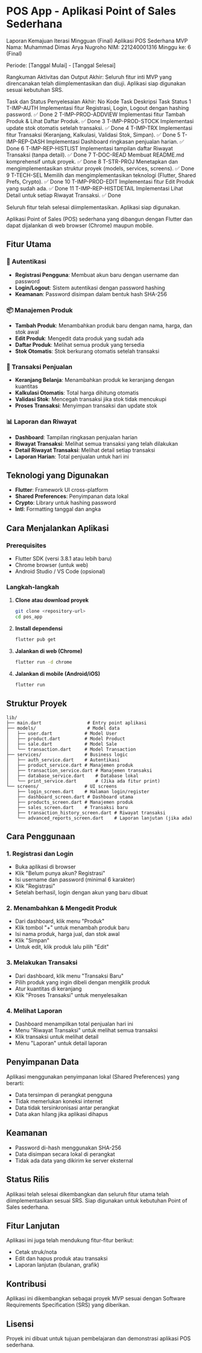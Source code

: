 # POS App - Aplikasi Point of Sales Sederhana
Laporan Kemajuan Iterasi Mingguan (Final)
Aplikasi POS Sederhana MVP
Nama: Muhammad Dimas Arya Nugroho
NIM: 221240001316
Minggu ke: 6 (Final)

Periode: [Tanggal Mulai] - [Tanggal Selesai]

Rangkuman Aktivitas dan Output Akhir:
Seluruh fitur inti MVP yang direncanakan telah diimplementasikan dan diuji. Aplikasi siap digunakan sesuai kebutuhan SRS.

Task dan Status Penyelesaian Akhir:
No	Kode Task	Deskripsi Task	Status
1	T-IMP-AUTH	Implementasi fitur Registrasi, Login, Logout dengan hashing password.	✅ Done
2	T-IMP-PROD-ADDVIEW	Implementasi fitur Tambah Produk & Lihat Daftar Produk.	✅ Done
3	T-IMP-PROD-STOCK	Implementasi update stok otomatis setelah transaksi.	✅ Done
4	T-IMP-TRX	Implementasi fitur Transaksi (Keranjang, Kalkulasi, Validasi Stok, Simpan).	✅ Done
5	T-IMP-REP-DASH	Implementasi Dashboard ringkasan penjualan harian.	✅ Done
6	T-IMP-REP-HISTLIST	Implementasi tampilan daftar Riwayat Transaksi (tanpa detail).	✅ Done
7	T-DOC-READ	Membuat README.md komprehensif untuk proyek.	✅ Done
8	T-STR-PROJ	Menetapkan dan mengimplementasikan struktur proyek (models, services, screens).	✅ Done
9	T-TECH-SEL	Memilih dan mengimplementasikan teknologi (Flutter, Shared Prefs, Crypto).	✅ Done
10	T-IMP-PROD-EDIT	Implementasi fitur Edit Produk yang sudah ada.	✅ Done
11	T-IMP-REP-HISTDETAIL	Implementasi Lihat Detail untuk setiap Riwayat Transaksi.	✅ Done

Seluruh fitur telah selesai diimplementasikan. Aplikasi siap digunakan.

Aplikasi Point of Sales (POS) sederhana yang dibangun dengan Flutter dan dapat dijalankan di web browser (Chrome) maupun mobile.

## Fitur Utama

### 🔐 Autentikasi
- **Registrasi Pengguna**: Membuat akun baru dengan username dan password
- **Login/Logout**: Sistem autentikasi dengan password hashing
- **Keamanan**: Password disimpan dalam bentuk hash SHA-256

### 📦 Manajemen Produk
- **Tambah Produk**: Menambahkan produk baru dengan nama, harga, dan stok awal
- **Edit Produk**: Mengedit data produk yang sudah ada
- **Daftar Produk**: Melihat semua produk yang tersedia
- **Stok Otomatis**: Stok berkurang otomatis setelah transaksi

### 🛒 Transaksi Penjualan
- **Keranjang Belanja**: Menambahkan produk ke keranjang dengan kuantitas
- **Kalkulasi Otomatis**: Total harga dihitung otomatis
- **Validasi Stok**: Mencegah transaksi jika stok tidak mencukupi
- **Proses Transaksi**: Menyimpan transaksi dan update stok

### 📊 Laporan dan Riwayat
- **Dashboard**: Tampilan ringkasan penjualan harian
- **Riwayat Transaksi**: Melihat semua transaksi yang telah dilakukan
- **Detail Riwayat Transaksi**: Melihat detail setiap transaksi
- **Laporan Harian**: Total penjualan untuk hari ini

## Teknologi yang Digunakan

- **Flutter**: Framework UI cross-platform
- **Shared Preferences**: Penyimpanan data lokal
- **Crypto**: Library untuk hashing password
- **Intl**: Formatting tanggal dan angka

## Cara Menjalankan Aplikasi

### Prerequisites
- Flutter SDK (versi 3.8.1 atau lebih baru)
- Chrome browser (untuk web)
- Android Studio / VS Code (opsional)

### Langkah-langkah

1. **Clone atau download proyek**
   ```bash
   git clone <repository-url>
   cd pos_app
   ```

2. **Install dependensi**
   ```bash
   flutter pub get
   ```

3. **Jalankan di web (Chrome)**
   ```bash
   flutter run -d chrome
   ```

4. **Jalankan di mobile (Android/iOS)**
   ```bash
   flutter run
   ```

## Struktur Proyek

```
lib/
├── main.dart                 # Entry point aplikasi
├── models/                   # Model data
│   ├── user.dart            # Model User
│   ├── product.dart         # Model Product
│   ├── sale.dart            # Model Sale
│   └── transaction.dart     # Model Transaction
├── services/                # Business logic
│   ├── auth_service.dart    # Autentikasi
│   ├── product_service.dart # Manajemen produk
│   ├── transaction_service.dart # Manajemen transaksi
│   ├── database_service.dart    # Database lokal
│   └── print_service.dart       # (Jika ada fitur print)
└── screens/                 # UI screens
    ├── login_screen.dart    # Halaman login/register
    ├── dashboard_screen.dart # Dashboard utama
    ├── products_screen.dart # Manajemen produk
    ├── sales_screen.dart    # Transaksi baru
    ├── transaction_history_screen.dart # Riwayat transaksi
    └── advanced_reports_screen.dart    # Laporan lanjutan (jika ada)
```

## Cara Penggunaan

### 1. Registrasi dan Login
- Buka aplikasi di browser
- Klik "Belum punya akun? Registrasi"
- Isi username dan password (minimal 6 karakter)
- Klik "Registrasi"
- Setelah berhasil, login dengan akun yang baru dibuat

### 2. Menambahkan & Mengedit Produk
- Dari dashboard, klik menu "Produk"
- Klik tombol "+" untuk menambah produk baru
- Isi nama produk, harga jual, dan stok awal
- Klik "Simpan"
- Untuk edit, klik produk lalu pilih "Edit"

### 3. Melakukan Transaksi
- Dari dashboard, klik menu "Transaksi Baru"
- Pilih produk yang ingin dibeli dengan mengklik produk
- Atur kuantitas di keranjang
- Klik "Proses Transaksi" untuk menyelesaikan

### 4. Melihat Laporan
- Dashboard menampilkan total penjualan hari ini
- Menu "Riwayat Transaksi" untuk melihat semua transaksi
- Klik transaksi untuk melihat detail
- Menu "Laporan" untuk detail laporan

## Penyimpanan Data

Aplikasi menggunakan penyimpanan lokal (Shared Preferences) yang berarti:
- Data tersimpan di perangkat pengguna
- Tidak memerlukan koneksi internet
- Data tidak tersinkronisasi antar perangkat
- Data akan hilang jika aplikasi dihapus

## Keamanan

- Password di-hash menggunakan SHA-256
- Data disimpan secara lokal di perangkat
- Tidak ada data yang dikirim ke server eksternal

## Status Rilis

Aplikasi telah selesai dikembangkan dan seluruh fitur utama telah diimplementasikan sesuai SRS. Siap digunakan untuk kebutuhan Point of Sales sederhana.

## Fitur Lanjutan

Aplikasi ini juga telah mendukung fitur-fitur berikut:
- Cetak struk/nota
- Edit dan hapus produk atau transaksi
- Laporan lanjutan (bulanan, grafik)

## Kontribusi

Aplikasi ini dikembangkan sebagai proyek MVP sesuai dengan Software Requirements Specification (SRS) yang diberikan.

## Lisensi

Proyek ini dibuat untuk tujuan pembelajaran dan demonstrasi aplikasi POS sederhana.
